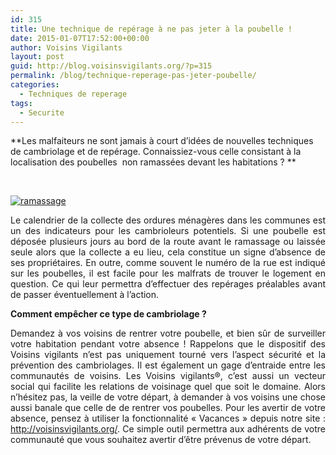 ```yaml
---
id: 315
title: Une technique de repérage à ne pas jeter à la poubelle !
date: 2015-01-07T17:52:00+00:00
author: Voisins Vigilants
layout: post
guid: http://blog.voisinsvigilants.org/?p=315
permalink: /blog/technique-reperage-pas-jeter-poubelle/
categories:
  - Techniques de reperage
tags:
  - Securite
---
```

**Les malfaiteurs ne sont jamais à court d&rsquo;idées de nouvelles techniques de cambriolage et de repérage. Connaissiez-vous celle consistant à la localisation des poubelles  non ramassées devant les habitations ? **

&nbsp;

[<img class="alignnone size-full wp-image-316" src="./../../images/2015/01/ramassage-e1420642632474.jpg" alt="ramassage" />](./../../images/2015/01/ramassage-e1420642632474.jpg)

<p style="text-align: justify;">
  Le calendrier de la collecte des ordures ménagères dans les communes est un des indicateurs pour les cambrioleurs potentiels. Si une poubelle est déposée plusieurs jours au bord de la route avant le ramassage ou laissée seule alors que la collecte a eu lieu, cela constitue un signe d&rsquo;absence de ses propriétaires. En outre, comme souvent le numéro de la rue est indiqué sur les poubelles, il est facile pour les malfrats de trouver le logement en question. Ce qui leur permettra d’effectuer des repérages préalables avant de passer éventuellement à l’action.
</p>

<p style="text-align: justify;">
  <strong>Comment empêcher ce type de cambriolage ?</strong>
</p>

<p style="text-align: justify;">
  Demandez à vos voisins de rentrer votre poubelle, et bien sûr de surveiller votre habitation pendant votre absence ! Rappelons que le dispositif des Voisins vigilants n’est pas uniquement tourné vers l’aspect sécurité et la prévention des cambriolages. Il est également un gage d’entraide entre les communautés de voisins. Les Voisins vigilants®, c’est aussi un vecteur social qui facilite les relations de voisinage quel que soit le domaine. Alors n’hésitez pas, la veille de votre départ, à demander à vos voisins une chose aussi banale que celle de de rentrer vos poubelles. Pour les avertir de votre absence, pensez à utiliser la fonctionnalité &laquo;&nbsp;Vacances&nbsp;&raquo; depuis notre site : <a href="http://voisinsvigilants.org/">http://voisinsvigilants.org/</a>. Ce simple outil permettra aux adhérents de votre communauté que vous souhaitez avertir d’être prévenus de votre départ.
</p>
